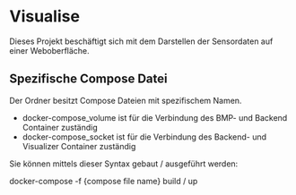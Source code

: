 # Visualise
Dieses Projekt beschäftigt sich mit dem Darstellen der Sensordaten auf einer Weboberfläche.

## Spezifische Compose Datei
Der Ordner besitzt Compose Dateien mit spezifischem Namen.

- docker-compose_volume ist für die Verbindung des BMP- und Backend Container zuständig
- docker-compose_socket ist für die Verbindung des Backend- und Visualizer Container zuständig

Sie können mittels dieser Syntax gebaut / ausgeführt werden:

docker-compose -f {compose file name} build / up
